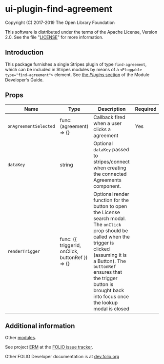 # ui-plugin-find-agreement

Copyright (C) 2017-2019 The Open Library Foundation

This software is distributed under the terms of the Apache License,
Version 2.0. See the file "[LICENSE](LICENSE)" for more information.

## Introduction

This package furnishes a single Stripes plugin of type `find-agreement`,
which can be included in Stripes modules by means of a `<Pluggable
type="find-agreement">` element. See [the *Plugins*
section](https://github.com/folio-org/stripes-core/blob/master/doc/dev-guide.md#plugins)
of the Module Developer's Guide.

## Props

| Name | Type | Description | Required |
--- | --- | --- | --- |
| `onAgreementSelected` | func: (agreement) => {} | Callback fired when a user clicks a agreement | Yes |
| `dataKey` | string | Optional `dataKey` passed to stripes/connect when creating the connected Agreements component. |  |
| `renderTrigger` | func: ({ triggerId, onClick, buttonRef }) => {} | Optional render function for the button to open the License search modal. The `onClick` prop should be called when the trigger is clicked (assuming it is a Button). The `buttonRef` ensures that the trigger button is brought back into focus once the lookup modal is closed| |

## Additional information

Other [modules](https://dev.folio.org/source-code/#client-side).

See project [ERM](https://issues.folio.org/browse/ERM)
at the [FOLIO issue tracker](https://dev.folio.org/guidelines/issue-tracker/).

Other FOLIO Developer documentation is at [dev.folio.org](https://dev.folio.org/)
